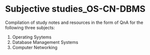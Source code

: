 # Subjective studies_OS-CN-DBMS

Compilation of study notes and resources in the form of QnA for the following three subjects:
1. Operating Syytems
2. Database Management Systems
3. Computer Networking
 

